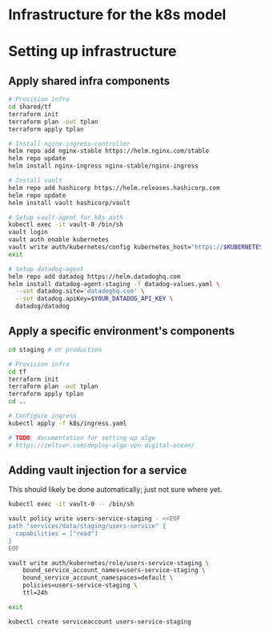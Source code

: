 # Infrastructure for the k8s model

# Setting up infrastructure

## Apply shared infra components
```sh
# Provision infra
cd shared/tf
terraform init
terraform plan -out tplan
terraform apply tplan

# Install nginx-ingress-controller
helm repo add nginx-stable https://helm.nginx.com/stable
helm repo update
helm install nginx-ingress nginx-stable/nginx-ingress

# Install vault
helm repo add hashicorp https://helm.releases.hashicorp.com
helm repo update
helm install vault hashicorp/vault

# Setup vault-agent for k8s auth
kubectl exec -it vault-0 /bin/sh
vault login
vault auth enable kubernetes
vault write auth/kubernetes/config kubernetes_host="https://$KUBERNETES_PORT_443_TCP_ADDR:443"
exit

# Setup datadog-agent
helm repo add datadog https://helm.datadoghq.com
helm install datadog-agent-staging -f datadog-values.yaml \
  --set datadog.site='datadoghq.com' \
  --set datadog.apiKey=$YOUR_DATADOG_API_KEY \
  datadog/datadog
```

## Apply a specific environment's components
```sh
cd staging # or production

# Provision infra
cd tf
terraform init
terraform plan -out tplan
terraform apply tplan
cd ..

# Configure ingress
kubectl apply -f k8s/ingress.yaml

# TODO: documentation for setting up algo
# https://zeltser.com/deploy-algo-vpn-digital-ocean/
```

## Adding vault injection for a service
This should likely be done automatically; just not sure where yet.
```sh
kubectl exec -it vault-0 -- /bin/sh

vault policy write users-service-staging - <<EOF
path "services/data/staging/users-service" {
  capabilities = ["read"]
}
EOF

vault write auth/kubernetes/role/users-service-staging \
    bound_service_account_names=users-service-staging \
    bound_service_account_namespaces=default \
    policies=users-service-staging \
    ttl=24h

exit

kubectl create serviceaccount users-service-staging
```
